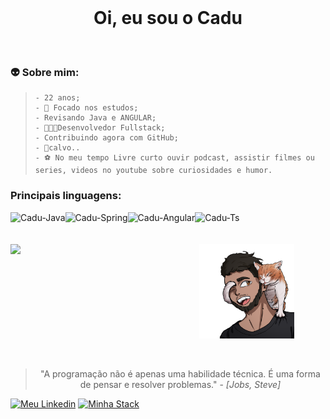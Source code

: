 <br>
<h1 align="center"><b>Oi, eu sou o Cadu</b></h1>
 <br>
 <h3>👽 Sobre mim:</h3>
<blockquote>
    
    - 22 anos;
    - 🤯 Focado nos estudos;
    - Revisando Java e ANGULAR;
    - 👨🏾‍💻Desenvolvedor Fullstack;
    - Contribuindo agora com GitHub;
    - 👴calvo..
    - ⚽ No meu tempo Livre curto ouvir podcast, assistir filmes ou series, videos no youtube sobre curiosidades e humor.
</blockquote>

<section>
 <h3>Principais linguagens:</h3>
  <img align="left" alt="Cadu-Java"  height ="42px" src="https://cdn.jsdelivr.net/gh/devicons/devicon/icons/java/java-original.svg"/>
   <img align="left" alt="Cadu-Spring"  height ="42px" src="https://img.icons8.com/?size=96&id=90519&format=png"/>
   <img align="left" alt="Cadu-Angular"  height ="42px" src="https://img.icons8.com/?size=96&id=l9a5tcSnBwcf&format=png"/>
   <img align="left" alt="Cadu-Ts"  height ="42px" src="https://img.icons8.com/?size=96&id=uJM6fQYqDaZK&format=png"/> 
</section>
<br>
<br>
<br>
 <section align="center">
   <img align="left" src="https://github-readme-stats.vercel.app/api?username=CaduOly&show_icons=true&theme=radical" width="50%">
   <img align="center" src="https://github.com/CaduOly/CaduOly/blob/main/Cadu.png" width="30%">
 </section>
<br>
<br>
<blockquote align="center">
    "A programação não é apenas uma habilidade técnica. É uma forma de pensar e resolver problemas." - <em>[Jobs, Steve]</em>
</blockquote>
 <a href="https://www.linkedin.com/in/cadu-oly/" target="_blank"><img alt="Meu Linkedin" src="https://img.shields.io/badge/-LinkedIn-%230077B5?style=for-the-badge&logo=linkedin&logoColor=white"></a> 
 <a href="https://stackshare.io/caduoly" target="_black"><img alt="Minha Stack" src="https://mms.businesswire.com/media/20220607005041/en/1475124/5/stackshare-logo-black.jpg" width="15%"></a>
